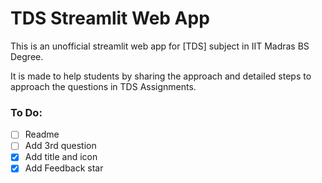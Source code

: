 # TDS Streamlit Web App

This is an unofficial streamlit web app for [TDS] subject in IIT Madras BS Degree.

It is made to help students by sharing the approach and detailed steps to approach the questions in TDS Assignments.

### To Do:
- [ ] Readme
- [ ] Add 3rd question
- [x] Add title and icon
- [x] Add Feedback star